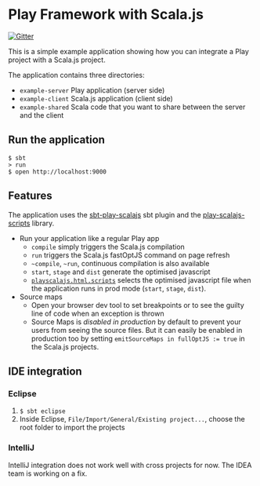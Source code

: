 # Play Framework with Scala.js

[![Gitter](https://badges.gitter.im/Join%20Chat.svg)](https://gitter.im/vmunier/play-with-scalajs-example?utm_source=badge&utm_medium=badge&utm_campaign=pr-badge&utm_content=badge)

This is a simple example application showing how you can integrate a Play project with a Scala.js project.

The application contains three directories:
* `example-server` Play application (server side)
* `example-client` Scala.js application (client side)
* `example-shared` Scala code that you want to share between the server and the client

## Run the application
```shell
$ sbt
> run
$ open http://localhost:9000
```

## Features

The application uses the [sbt-play-scalajs](https://github.com/vmunier/sbt-play-scalajs) sbt plugin and the [play-scalajs-scripts](https://github.com/vmunier/play-scalajs-scripts) library.

- Run your application like a regular Play app
  - `compile` simply triggers the Scala.js compilation
  - `run` triggers the Scala.js fastOptJS command on page refresh
  - `~compile`, `~run`, continuous compilation is also available
  - `start`, `stage` and `dist` generate the optimised javascript
  - [`playscalajs.html.scripts`](https://github.com/vmunier/play-with-scalajs-example/blob/303bfdcf3121d0d45e9425945f7480f84a81ccac/example-server/app/views/main.scala.html#L16) selects the optimised javascript file when the application runs in prod mode (`start`, `stage`, `dist`).
- Source maps
  - Open your browser dev tool to set breakpoints or to see the guilty line of code when an exception is thrown
  - Source Maps is _disabled in production_ by default to prevent your users from seeing the source files. But it can easily be enabled in production too by setting `emitSourceMaps in fullOptJS := true` in the Scala.js projects.

## IDE integration

### Eclipse

1. `$ sbt eclipse`
2. Inside Eclipse, `File/Import/General/Existing project...`, choose the root folder to import the projects

### IntelliJ

IntelliJ integration does not work well with cross projects for now. The IDEA team is working on a fix.
